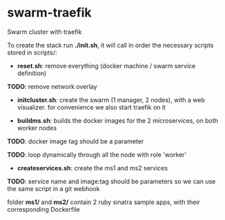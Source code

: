 # swarm-traefik

Swarm cluster with traefik

To create the stack run **./init.sh**, it will call in order the necessary scripts stored in scripts/:

- **reset.sh**: remove everything (docker machine / swarm service definition)

**TODO**: remove network overlay

- **initcluster.sh**: create the swarm (1 manager, 2 nodes), with a web visualizer.
  for convenience we also start traefik on it

- **buildms.sh**: builds the docker images for the 2 microservices, on both worker nodes

**TODO**: docker image tag should be a parameter

**TODO**: loop dynamically through all the node with role 'worker'

- **createservices.sh**: create the ms1 and ms2 services

**TODO**: service name and image:tag should be parameters so we can use the same script in a git webhook

folder **ms1/** and **ms2/** contain 2 ruby sinatra sample apps, with their corresponding Dockerfile
